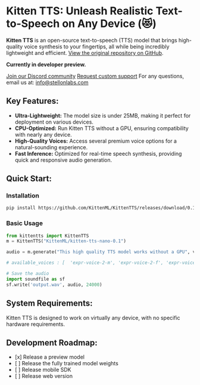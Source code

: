 # Kitten TTS: Unleash Realistic Text-to-Speech on Any Device (😻)

**Kitten TTS** is an open-source text-to-speech (TTS) model that brings high-quality voice synthesis to your fingertips, all while being incredibly lightweight and efficient. [View the original repository on GitHub](https://github.com/KittenML/KittenTTS).

**Currently in developer preview.**

[Join our Discord community](https://discord.com/invite/VJ86W4SURW)
[Request custom support](https://docs.google.com/forms/d/e/1FAIpQLSc49erSr7jmh3H2yeqH4oZyRRuXm0ROuQdOgWguTzx6SMdUnQ/viewform?usp=preview)
For any questions, email us at: info@stellonlabs.com

## Key Features:

*   **Ultra-Lightweight:** The model size is under 25MB, making it perfect for deployment on various devices.
*   **CPU-Optimized:** Run Kitten TTS without a GPU, ensuring compatibility with nearly any device.
*   **High-Quality Voices:** Access several premium voice options for a natural-sounding experience.
*   **Fast Inference:** Optimized for real-time speech synthesis, providing quick and responsive audio generation.

## Quick Start:

### Installation

```bash
pip install https://github.com/KittenML/KittenTTS/releases/download/0.1/kittentts-0.1.0-py3-none-any.whl
```

### Basic Usage

```python
from kittentts import KittenTTS
m = KittenTTS("KittenML/kitten-tts-nano-0.1")

audio = m.generate("This high quality TTS model works without a GPU", voice='expr-voice-2-f' )

# available_voices : [  'expr-voice-2-m', 'expr-voice-2-f', 'expr-voice-3-m', 'expr-voice-3-f',  'expr-voice-4-m', 'expr-voice-4-f', 'expr-voice-5-m', 'expr-voice-5-f' ]

# Save the audio
import soundfile as sf
sf.write('output.wav', audio, 24000)
```

## System Requirements:

Kitten TTS is designed to work on virtually any device, with no specific hardware requirements.

## Development Roadmap:

*   \[x] Release a preview model
*   \[ ] Release the fully trained model weights
*   \[ ] Release mobile SDK
*   \[ ] Release web version
